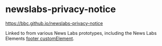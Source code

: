 # newslabs-privacy-notice

https://bbc.github.io/newslabs-privacy-notice

Linked to from various News Labs prototypes, including the News Labs Elements [footer customElement](https://github.com/bbc/newslabs-elements/blob/master/bbc-newslabs-footer.js#L146).
